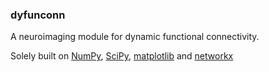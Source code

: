 ### dyfunconn
A neuroimaging module for dynamic functional connectivity.

Solely built on [NumPy](http://www.numpy.org/), [SciPy](http://www.scipy.org/), [matplotlib](http://matplotlib.org/) and [networkx](https://networkx.github.io/)
